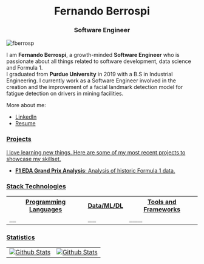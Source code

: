 <h1 align="center">Fernando Berrospi</h1>
<h3 align="center">Software Engineer</h3>

<p align="left"> <img src="https://komarev.com/ghpvc/?username=fberrosp&label=Profile%20views&color=0e75b6&style=flat" alt="fberrosp"/> </p>

<p>I am <strong>Fernando Berrospi</strong>, a growth-minded <strong>Software Engineer</strong> who is passionate about all things related to software development, data science and Formula 1.<br>I graduated from <strong>Purdue University</strong> in 2019 with a B.S in Industrial Engineering. I currently work as a Software Engineer involved in the creation and the improvement of a facial landmark detection model for fatigue detection on drivers in mining facilities.</p>

<p>More about me:</p>
<ul>
  <li><a href="https://www.linkedin.com/in/fernandoberrospi"/>LinkedIn</li>
  <li><a href="https://fberrosp.github.io/FernandoBerrospi.pdf"/>Resume</li>
</ul>

<h3 align="left">Projects</h3>
<p>I love learning new things. Here are some of my most recent projects to showcase my skillset.</p>
<ul>
  <li><a href="https://www.kaggle.com/code/fernandoberrospi/f1-eda-grand-prix-analysis"/><strong>F1 EDA Grand Prix Analysis</strong>: Analysis of historic Formula 1 data.</li>
</ul>

<h3 align="left">Stack Technologies</h3>
<table align="center" border="0">
  <tr>
    <th>Programming Languages</th>
    <th>Data/ML/DL</th> 
    <th>Tools and Frameworks</th>
  </tr>
  <tr>
    <td>
      <img src="https://img.shields.io/badge/python-3670A0?style=for-the-badge&logo=python&logoColor=ffdd54" alt=""/>
      <img src="https://img.shields.io/badge/c-%2300599C.svg?style=for-the-badge&logo=c&logoColor=white" alt=""/>
      <img src="https://img.shields.io/badge/r-%23276DC3.svg?style=for-the-badge&logo=r&logoColor=white" alt=""/>
      <img src="https://img.shields.io/badge/java-%23ED8B00.svg?style=for-the-badge&logo=java&logoColor=white" alt=""/>
      <img src="https://img.shields.io/badge/javascript-%23323330.svg?style=for-the-badge&logo=javascript&logoColor=%23F7DF1E" alt=""/>
    </td>
    <td>
      <img src="https://img.shields.io/badge/pandas-%23150458.svg?style=for-the-badge&logo=pandas&logoColor=white" alt=""/>
      <img src="https://img.shields.io/badge/numpy-%23013243.svg?style=for-the-badge&logo=numpy&logoColor=white" alt=""/>
      <img src="https://img.shields.io/badge/TensorFlow-%23FF6F00.svg?style=for-the-badge&logo=TensorFlow&logoColor=white" alt=""/>
      <img src="https://img.shields.io/badge/PyTorch-%23EE4C2C.svg?style=for-the-badge&logo=PyTorch&logoColor=white" alt=""/>
      <img src="https://img.shields.io/badge/scikit--learn-%23F7931E.svg?style=for-the-badge&logo=scikit-learn&logoColor=white" alt=""/>
      <img src="https://img.shields.io/badge/opencv-%23white.svg?style=for-the-badge&logo=opencv&logoColor=white" alt=""/>
    </td> 
    <td>
      <img src="https://img.shields.io/badge/git-%23F05033.svg?style=for-the-badge&logo=git&logoColor=white" alt=""/>
      <img src="https://img.shields.io/badge/Anaconda-%2344A833.svg?style=for-the-badge&logo=anaconda&logoColor=white" alt=""/>
      <img src="https://img.shields.io/badge/postgres-%23316192.svg?style=for-the-badge&logo=postgresql&logoColor=white" alt=""/>
      <img src="https://img.shields.io/badge/bootstrap-%23563D7C.svg?style=for-the-badge&logo=bootstrap&logoColor=white" alt=""/>
      <img src="https://img.shields.io/badge/html5-%23E34F26.svg?style=for-the-badge&logo=html5&logoColor=white" alt=""/>
      <img src="https://img.shields.io/badge/css3-%231572B6.svg?style=for-the-badge&logo=css3&logoColor=white" alt=""/>
      <img src="https://img.shields.io/badge/jira-%230A0FFF.svg?style=for-the-badge&logo=jira&logoColor=white" alt=""/>
      <img src="https://img.shields.io/badge/power_bi-F2C811?style=for-the-badge&logo=powerbi&logoColor=black" alt=""/>
      <img src="https://img.shields.io/badge/Microsoft_Excel-217346?style=for-the-badge&logo=microsoft-excel&logoColor=white" alt=""/>
    </td>
  </tr>
</table>

<h3 align="left">Statistics</h3>

<table align="center" border="0">
  <tr>
    <td><img align="center" alt="Github Stats" src="https://github-readme-stats.vercel.app/api/top-langs?username=fberrosp&theme=dark&show_icons=true&hide_border=true" /></td>
    <td><img align="center" alt="Github Stats" src="https://github-readme-stats.vercel.app/api?username=fberrosp&theme=dark&show_icons=true&hide_border=true&include_all_commits=true" /></td>
  </tr>
</table>
